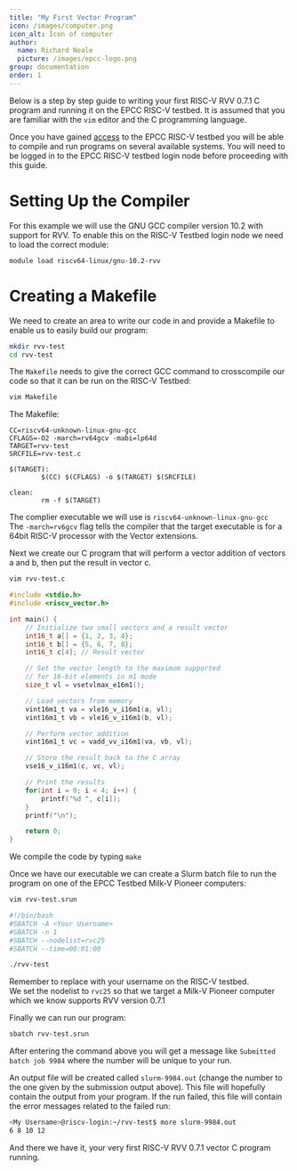```yaml
---
title: "My First Vector Program"
icon: /images/computer.png
icon_alt: Icon of computer
author: 
  name: Richard Neale
  picture: /images/epcc-logo.png
group: documentation
order: 1
---
```

Below is a step by step guide to writing your first RISC-V RVV 0.7.1 C program and running it on the EPCC RISC-V testbed.  It is assumed that you are familiar with the `vim` editor and the C programming language.

Once you have gained [access](https://riscv.epcc.ed.ac.uk/documentation/access/) to the EPCC RISC-V testbed you will be able to compile and run programs on several available systems.  You will need to be logged in to the EPCC RISC-V testbed login node before proceeding with this guide.

# Setting Up the Compiler

For this example we will use the GNU GCC compiler version 10.2 with support for RVV.  To enable this on the RISC-V Testbed login node we need to load the correct module:

```
module load riscv64-linux/gnu-10.2-rvv
```

# Creating a Makefile

We need to create an area to write our code in and provide a Makefile to enable us to easily build our program:

```bash
mkdir rvv-test
cd rvv-test
```

The `Makefile` needs to give the correct GCC command to crosscompile our code so that it can be run on the RISC-V Testbed:

```bash
vim Makefile
```

The Makefile:

```make
CC=riscv64-unknown-linux-gnu-gcc
CFLAGS=-O2 -march=rv64gcv -mabi=lp64d
TARGET=rvv-test
SRCFILE=rvv-test.c

$(TARGET):
        $(CC) $(CFLAGS) -o $(TARGET) $(SRCFILE)

clean:
        rm -f $(TARGET)
```

The complier executable we will use is `riscv64-unknown-linux-gnu-gcc`  
The `-march=rv6gcv` flag tells the compiler that the target executable is for a 64bit RISC-V processor with the Vector extensions.

Next we create our C program that will perform a vector addition of vectors a and b, then put the result in vector c.

```bash
vim rvv-test.c
```

```c
#include <stdio.h>
#include <riscv_vector.h>

int main() {
    // Initialize two small vectors and a result vector
    int16_t a[] = {1, 2, 3, 4};
    int16_t b[] = {5, 6, 7, 8};
    int16_t c[4]; // Result vector

    // Set the vector length to the maximum supported
    // for 16-bit elements in m1 mode
    size_t vl = vsetvlmax_e16m1();

    // Load vectors from memory
    vint16m1_t va = vle16_v_i16m1(a, vl);
    vint16m1_t vb = vle16_v_i16m1(b, vl);

    // Perform vector addition
    vint16m1_t vc = vadd_vv_i16m1(va, vb, vl);

    // Store the result back to the C array
    vse16_v_i16m1(c, vc, vl);

    // Print the results
    for(int i = 0; i < 4; i++) {
        printf("%d ", c[i]);
    }
    printf("\n");

    return 0;
}
```

We compile the code by typing `make`

Once we have our executable we can create a Slurm batch file to run the program on one of the EPCC Testbed Milk-V Pioneer computers:

```bash
vim rvv-test.srun
```

```bash
#!/bin/bash
#SBATCH -A <Your Username>
#SBATCH -n 1
#SBATCH --nodelist=rvc25
#SBATCH --time=00:01:00

./rvv-test
```

Remember to replace <Your Username> with your username on the RISC-V testbed.   
We set the nodelist to `rvc25` so that we target a Milk-V Pioneer computer which we know supports RVV version 0.7.1

Finally we can run our program:

```bash
sbatch rvv-test.srun
```

After entering the command above you will get a message like `Submitted batch job 9984` where the number will be unique to your run.

An output file will be created called `slurm-9984.out` (change the number to the one given by the submission output above).  This file will hopefully contain the output from your program.  If the run failed, this file will contain the error messages related to the failed run:

```bash
<My Username>@riscv-login:~/rvv-test$ more slurm-9984.out
6 8 10 12
```

And there we have it, your very first RISC-V RVV 0.7.1 vector C program running.
